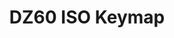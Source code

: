 ---
layout: layouts/keymapdb_entry.njk
OS: []
keymapAuthor: tarnjotsingh
firmware: QMK
hasHomeRowMods: False
hasLetterOnThumb: False
keymapImage: https://i.imgur.com/UV0t6aL.png
keyCount: 62
keyboard: DZ60
baseLayouts: ["QWERTY"]
languages: ['English']
layerCount: 3
title: "DZ60 ISO Keymap"
isSplit: False
stagger: row
summary: 
keymapUrl: https://github.com/tarnjotsingh/qmk_firmware/tree/master/keyboards/dz60/keymaps/tarnjotsingh
writeup: https://github.com/tarnjotsingh/qmk_firmware/tree/master/keyboards/dz60/keymaps/tarnjotsingh/readme.md
---